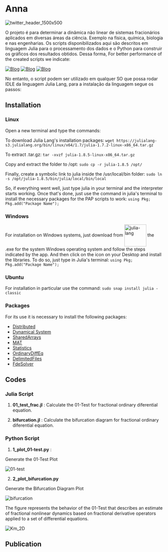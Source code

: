 # Anna
![twitter_header_1500x500](https://github.com/ScienceMau/Anna/assets/61286097/2bee5b71-544f-4d9b-92f7-a80fe917933f)


O projeto é para determinar a dinâmica não linear de sistemas fracionários aplicados em diversas áreas da ciência. Exemplo na física, química, biologia e nas engenharias. Os scripts disponibilizados aqui são descritos em linguagem Julia para o processamento dos dados e o Python para construir os gráficos dos resultados obtidos. Dessa forma, For better performance of the created scripts we indicate:

[![Blog](https://img.shields.io/badge/Julia%20Lang-Download-red?style=for-the-badge)](https://julialang.org/)
[![Blog](https://img.shields.io/badge/Ubuntu-Download-orange?style=for-the-badge)](www.ubuntu.org)
[![Blog](https://img.shields.io/badge/Python-Download-blue?style=for-the-badge)](www.python.org)

No entanto, o script podem ser utilizado em qualquer SO que possa rodar IDLE da linguagem Julia Lang, para a instalação da linguagem segue os passos:

## Installation

### Linux

Open a new terminal and type the commands:

To download Julia Lang's installation packages: `wget https://julialang-s3.julialang.org/bin/linux/x64/1.7/julia-1.7.2-linux-x86_64.tar.gz`

To extract .tar.gz: `tar -xvzf julia-1.8.5-linux-x86_64.tar.gz`

Copy and extract the folder to /opt: `sudo cp -r julia-1.8.5 /opt/`

Finally, create a symbolic link to julia inside the /usr/local/bin folder: `sudo ln -s /opt/julia-1.8.5/bin/julia/local/bin/local`

So, if everything went well, just type julia in your terminal and the interpreter starts working. Once that's done, just use the command in julia's terminal to install the necessary packages for the PAP scripts to work: `using Pkg; Pkg.add("Package Name");`

### Windows
 
For installation on Windows systems, just download from <a href="https://julialang.org/"><img align = "center" alt= "julia-lang" heigth = "50" width="70" src= "https://cdn.jsdelivr.net/gh/devicons/devicon/icons/julia/julia-original-wordmark.svg" style="max-width100%;"/></a> the .exe for the system Windows operating system and follow the steps indicated by the app. And then click on the icon on your Desktop and install the libraries. To do so, just type in Julia's terminal: `using Pkg; Pkg.add("Package Name");`

### Ubuntu
For installation in particular use the command: `sudo snap install julia -classic`


### Packages

For its use it is necessary to install the following packages:
<ul>
<li><a href="https://docs.julialang.org/en/v1/manual/distributed-computing/">Distributed</a></li>
<li><a href="https://juliadynamics.github.io/DynamicalSystems.jl/dev/">Dynamical System</a></li>
<li><a href="https://docs.julialang.org/en/v1/stdlib/SharedArrays/">SharedArrays</a></li>
<li><a href="https://github.com/JuliaIO/MAT.jl">MAT</a></li>
<li><a href="https://docs.julialang.org/en/v1/stdlib/Statistics/">Statistics</a></li>
<li><a href="https://github.com/SciML/OrdinaryDiffEq.jl">OrdinaryDiffEq</a></li>
 <li><a href="https://docs.julialang.org/en/v1/stdlib/DelimitedFiles/">DelimitedFiles</a></li>
 <li><a href="https://github.com/JuliaTurkuDataScience/FdeSolver.jl">FdeSolver</a></li>
</ul>


## Codes 

### Julia Script

1. **01_test_frac.jl** : Calculate the 01-Test for fractional ordinary diferential equation. 

2. **bifurcation.jl** : Calculate the bifurcation diagram for fractional ordinary diferential equation.

### Python Script

1. **1_plot_01-test.py** : 
 
 Generate the 01-Test Plot

![01-test](https://github.com/ScienceMau/Anna/assets/61286097/7cd99f8c-7463-48d9-97b7-ac87420eee14)


2. **2_plot_bifurcation.py** 

Generate the Bifurcation Diagram Plot

![bifurcation](https://github.com/ScienceMau/Anna/assets/61286097/005ca912-9866-402e-81d7-dc343a26a421)


The figure represents the behavior of the 01-Test that describes an estimate of fractional nonlinear dynamics based on fractional derivative operators applied to a set of differential equations.


![Km_2D](https://github.com/ScienceMau/Anna/assets/61286097/642435a7-0fde-4bce-9ba4-58adc649d77b)




## Publication

